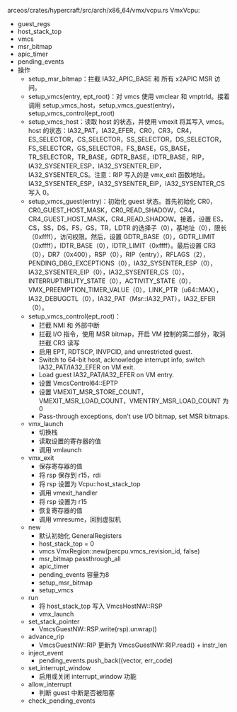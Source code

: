 arceos/crates/hypercraft/src/arch/x86_64/vmx/vcpu.rs
VmxVcpu:
- guest_regs
- host_stack_top
- vmcs
- msr_bitmap
- apic_timer
- pending_events
- 操作
    - setup_msr_bitmap：拦截 IA32_APIC_BASE 和 所有 x2APIC MSR 访问。
    - setup_vmcs(entry, ept_root)：对 vmcs 使用 vmclear 和 vmptrld。接着调用 setup_vmcs_host，setup_vmcs_guest(entry)，setup_vmcs_control(ept_root)
    - setup_vmcs_host：读取 host 的状态，并使用 vmexit 将其写入 vmcs。host 的状态：IA32_PAT，IA32_EFER，CR0，CR3，CR4，ES_SELECTOR，CS_SELECTOR，SS_SELECTOR，DS_SELECTOR，FS_SELECTOR，GS_SELECTOR，FS_BASE，GS_BASE，TR_SELECTOR，TR_BASE，GDTR_BASE，IDTR_BASE，RIP，IA32_SYSENTER_ESP，IA32_SYSENTER_EIP，IA32_SYSENTER_CS。注意：RIP 写入的是 vmx_exit 函数地址。IA32_SYSENTER_ESP，IA32_SYSENTER_EIP，IA32_SYSENTER_CS 写入 0。
    - setup_vmcs_guest(entry)：初始化 guest 状态。首先初始化 CR0，CR0_GUEST_HOST_MASK，CR0_READ_SHADOW，CR4，CR4_GUEST_HOST_MASK，CR4_READ_SHADOW。接着，设置 ES，CS，SS，DS，FS，GS，TR，LDTR 的选择子（0），基地址（0），限长（0xffff），访问权限。然后，设置 GDTR_BASE（0），GDTR_LIMIT（0xffff），IDTR_BASE（0），IDTR_LIMIT（0xffff）。最后设置 CR3（0），DR7（0x400），RSP（0），RIP（entry），RFLAGS（2），PENDING_DBG_EXCEPTIONS（0），IA32_SYSENTER_ESP（0），IA32_SYSENTER_EIP（0），IA32_SYSENTER_CS（0），INTERRUPTIBILITY_STATE（0），ACTIVITY_STATE（0），VMX_PREEMPTION_TIMER_VALUE（0），LINK_PTR（u64::MAX），IA32_DEBUGCTL（0），IA32_PAT（Msr::IA32_PAT），IA32_EFER（0）。
    - setup_vmcs_control(ept_root)：
        - 拦截 NMI 和 外部中断
        - 拦截 I/O 指令，使用 MSR bitmap，开启 VM 控制的第二部分，取消拦截 CR3 读写
        - 启用 EPT, RDTSCP, INVPCID, and unrestricted guest.
        - Switch to 64-bit host, acknowledge interrupt info, switch IA32_PAT/IA32_EFER on VM exit.
        - Load guest IA32_PAT/IA32_EFER on VM entry.
        - 设置 VmcsControl64::EPTP
        - 设置 VMEXIT_MSR_STORE_COUNT，VMEXIT_MSR_LOAD_COUNT，VMENTRY_MSR_LOAD_COUNT 为 0
        - Pass-through exceptions, don't use I/O bitmap, set MSR bitmaps.
    - vmx_launch
        - 切换栈
        - 读取设置的寄存器的值
        - 调用 vmlaunch
    - vmx_exit 
        - 保存寄存器的值
        - 将 rsp 保存到 r15，rdi
        - 将 rsp 设置为 Vcpu::host_stack_top
        - 调用 vmexit_handler
        - 将 rsp 设置为 r15
        - 恢复寄存器的值
        - 调用 vmresume，回到虚拟机
    - new
        - 默认初始化 GeneralRegisters
        - host_stack_top = 0
        - vmcs VmxRegion::new(percpu.vmcs_revision_id, false)
        - msr_bitmap passthrough_all
        - apic_timer
        - pending_events 容量为8
        - setup_msr_bitmap
        - setup_vmcs
    - run
        - 将 host_stack_top 写入 VmcsHostNW::RSP
        - vmx_launch
    - set_stack_pointer
        - VmcsGuestNW::RSP.write(rsp).unwrap()
    - advance_rip
        - VmcsGuestNW::RIP 更新为 VmcsGuestNW::RIP.read() + instr_len
    - inject_event
        - pending_events.push_back((vector, err_code)
    - set_interrupt_window
        - 启用或关闭 interrupt_window 功能
    - allow_interrupt
        - 判断 guest 中断是否被阻塞
    - check_pending_events